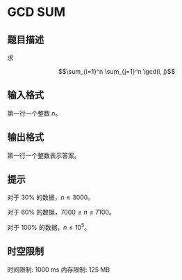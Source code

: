 # GCD SUM

## 题目描述

求

$$\sum_{i=1}^n \sum_{j=1}^n \gcd(i, j)$$

## 输入格式

第一行一个整数 $n$。

## 输出格式

第一行一个整数表示答案。

## 提示

对于 $30\%$ 的数据，$n\leq 3000$。

对于 $60\%$ 的数据，$7000\leq n\leq 7100$。

对于 $100\%$ 的数据，$n\leq 10^5$。


## 时空限制

时间限制: 1000 ms
内存限制: 125 MB
